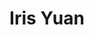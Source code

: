 ---
layout: post
title: Iris Yuan
image: https://pbs.twimg.com/profile_images/574097425175965696/vUIcuqs3_400x400.png
position: Infrastructure
twitter: iy__93
weight: 5
---